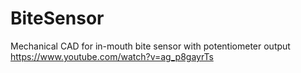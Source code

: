 # BiteSensor
Mechanical CAD for in-mouth bite sensor with potentiometer output
https://www.youtube.com/watch?v=ag_p8gayrTs
